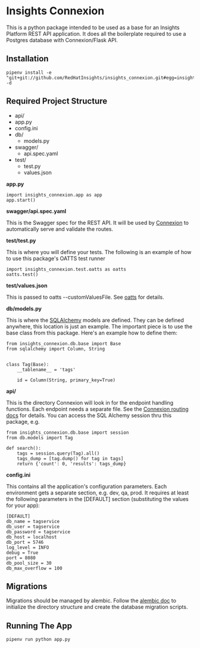 Insights Connexion
===========================================

This is a python package intended to be used as a base for an Insights Platform REST API application. It does all the boilerplate required to use a Postgres database with Connexion/Flask API. 

Installation
--------------------
```
pipenv install -e "git+git://github.com/RedHatInsights/insights_connexion.git#egg=insights_connexion" -d
```

Required Project Structure
--------------------
- api/
- app.py
- config.ini
- db/
  - models.py
- swagger/ 
  - api.spec.yaml
- test/
  - test.py
  - values.json

**app.py**
```
import insights_connexion.app as app
app.start()
```

**swagger/api.spec.yaml**

This is the Swagger spec for the REST API. It will be used by [Connexion](https://github.com/zalando/connexion/) to automatically serve and validate the routes.

**test/test.py**

This is where you will define your tests. The following is an example of how to use this package's OATTS test runner

```
import insights_connexion.test.oatts as oatts
oatts.test()
```


**test/values.json**

This is passed to oatts --customValuesFile. See [oatts](https://github.com/google/oatts) for details.

**db/models.py**

This is where the [SQLAlchemy](https://docs.sqlalchemy.org/en/latest/) models are defined. They can be defined anywhere, this location is just an example. The important piece is to use the base class from this package. Here's an example how to define them:

```
from insights_connexion.db.base import Base
from sqlalchemy import Column, String


class Tag(Base):
    __tablename__ = 'tags'

    id = Column(String, primary_key=True)
```

**api/**

This is the directory Connexion will look in for the endpoint handling functions. Each endpoint needs a separate file. See the [Connexion routing docs](https://connexion.readthedocs.io/en/latest/routing.html) for details. You can access the SQL Alchemy session thru this package, e.g.

```
from insights_connexion.db.base import session
from db.models import Tag

def search():
    tags = session.query(Tag).all()
    tags_dump = [tag.dump() for tag in tags]
    return {'count': 0, 'results': tags_dump}
```

**config.ini**

This contains all the application's configuration parameters. Each environment gets a separate section, e.g. dev, qa, prod. It requires at least the following parameters in the [DEFAULT] section (substituting the values for your app):
```
[DEFAULT]
db_name = tagservice
db_user = tagservice
db_password = tagservice
db_host = localhost
db_port = 5746
log_level = INFO
debug = True
port = 8080
db_pool_size = 30
db_max_overflow = 100

```

Migrations
--------------------
Migrations should be managed by alembic. Follow the [alembic doc](https://alembic.zzzcomputing.com/en/latest/tutorial.html#the-migration-environment) to initialize the directory structure and create the database migration scripts.

Running The App
--------------------
`pipenv run python app.py`
